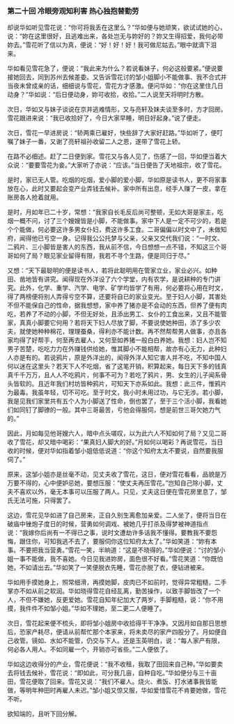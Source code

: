 <script type="text/javascript">
    var head = document.getElementsByTagName('head')[0];
    cssURL = '/public/article_1.css';
    linkTag = document.createElement('link');
    linkTag.href = cssURL;
    linkTag.setAttribute('type','text/css');
    linkTag.setAttribute('rel','stylesheet');
    head.appendChild(linkTag);
</script>
### 第二十回 冷眼旁观知利害 热心独抱替勤劳

却说华如听见雪花说：“你可将我丢在这里么？”华如便与她顽笑，欲试试她的心，说：“妳在这里很好，且逃难出来，各处岂无与妳好的？妳又生得招爱，我何必带妳去。”雪花听了信以为真，便说：“好！好！好！我可做尼姑去。”眼中就滴下泪来。

华如看见雪花急了，便说：“我此来为什么？若说看妹子，何必这般要紧。”便说要接她回去，同到苏州去候差委。又告诉雪花讨的邹小姐脚小不能做事、我不合式并当夜未曾成亲的话，细细说与雪花，雪花方才感激。便问华如：“你在这里住几日动身？”华如说：“后日便动身，妳可收拾，收拾。”二人说至天将明时方散。

次日，华如又与妹子谈说在京并逃难情形，又与亮轩及妹夫谈至多时，方才回房。雪花跟进来说：“我已收拾好了，今日大家早睡，明日好起身。”说了便走。

次日，雪花一早进房说：“轿两乘已雇好，快些辞了大家好赶路。”华如听了，便叮嘱了妹子一番，又谢了亮轩祖孙收留二人之恩，遂带了雪花上轿。

在路不必细述。赶了二日便到家。雪花又与各人见了，伤感了一回，华如便当着大众说：“要要雪花为妾。”大家听了亦说：“应该。”当日便告了天地祖宗，收了雪花。

是时，家已无人管。吃烟的吃烟，爱小脚的爱小脚，华如原是读书人，更不将家事放在心，此时又要起会变产业弄钱去候补。家中所有出息，经手人赚了一皮，拿在账房各人抢着就用。

是时，月如年已二十岁，常想：“我家自长毛反后尚可整顿，无如大哥是家主，吃烟一概不问，讨了三个嫂嫂皆是小脚，不能做事。家中下人是一定不可少的，若是个个能做，何必要这许多男女仆妇，费这许多工食。二哥偏偏以时文中了，未做知府，闻得他已亏空一身。记得我公公托梦与父亲，父亲又交代我们说：“一时文、二鸦片、三小脚皆是害人的东西，我从前不信，今日想想一点不错，不知这三个哥哥如何了局？眼见家业留得有限，我若不寻个生路，便是同归于尽。”

又想：“天下最聪明的便是读书人，若将此聪明用在管家立业，家业必兴。如种田、凿地皆有讲究。闻得现在外洋设了六个学堂，内有农学，是说耕种的专门讲究。此外，化学、重学、汽学、电学、矿学均皆学了有用，何必要将心用在时文，得了两榜便将别人弄得亏空不算，还要将自已的家业变光。至于妇人小脚，其害处不但不能保自己的性命，据我想想，家中养了猪亦是不会动的东西，但养了便有肉吃，若养了不动的小脚，不但无好处，且添出男工、女仆的工食出来，又且不能管家，真真小脚要它何用？若将天下妇人尽放了脚，不要说使她种田，添了多少农夫，就使她种种棉花，理理蚕桑，得利亦不能计数。再不然帮帮男人做事，亦且各家均得了好帮手，何至再去雇人，又何至如养猪一般白白养她。我想：妇人岂不知男子苦楚，吃吃力力在外赚钱供给她，惟其脚小不能相帮，故亦有心无力，此种妇人亦是有的。若说鸦片，原是外洋出的，闻得外洋人知它害人并不吃，不知中国人何以迷在这里头？若天下人不吃烟，省了这笔开销，积算起来，每日天下多的钱真真千千万万，且人人不吃鸦片，何事不可为？若吃了鸦片，男、女生的儿子闻系骨头皆软的。且近年我们村坊皆种鸦片，可知天下亦系如此。我想：此三件，惟鸦片为最毒。我虽年轻，切不可吃。至于时文，我小时未用过功，与它无涉。若小脚，我是见我们家里共有五个人为小脚送了性命，倒也罢了，至于三个活小脚，我看她们如同钉了脚镣的一般。其中三哥最苦，亏他会得服伺，想是前世三哥欠她力气的。”

因此，月如每见他哥嫂六人，暗中点头嗟叹，以为此六人不知如何了局？又见二哥收了雪花，却又暗中喝彩：“果真妇人脚大的好。”月如何以喝彩？再说雪花，当日收的时候，便对华如指着邹小姐低低说道：“你这个知府太太不要说，自然要我服伺了。”

原来，这邹小姐亦是丝毫不动，见丈夫收了雪花，这日，便对雪花看看，品貌是万万要不得的，心中便妒忌她，要想压服：“使丈夫再压雪花。”岂知自己除小脚，丈夫不喜欢以外，毫无本事可以压服了两人。只见，丈夫这日便在雪花房里息了，邹氏无法可施，只得罢了。

这边，雪花见华如进了自己房来，正自久别生离愈加亲爱。二人坐了，便将当日在破庙中锉炮子度日的时候，营勇如何调戏、被她几乎打杀及得梦被神道指点说：“我嫁你后尚有一不得已之事，说时文遭劫许多话我不懂得。要教我不要怨悔，跟住你，可知我逃不去了，要服伺你这位知府太太了。”华如笑道：“妳有本事。不要把我当营勇。”雪花一笑，半晌道：“这是不晓得的。”华如便说：“讨的邹小姐一事不能做，我不喜她。今日见我进妳房，面色很不好看。”雪花笑道：“你既怕她，不如请出去。”华如笑了一笑便脱衣先睡，雪花亦脱了衣，便钻进被来。

华如用手摸她身上，照常细滑，再摸她脚，皮肉已不如前时，觉得异常粗糙，二手掌亦不如从前之软润。华如晓得雪花自经乱离，勤苦操作，以致手脚皆改了一个人，不但不嫌她，反更爱她。雪花自知年纪加大了两岁，手脚粗糙，说：“你不用摸，我件件不如邹小姐。”华如不理她，至二更二人便睡了。

次日，雪花起来便不梳头，即将邹小姐房中收拾得干干净净。又因月如自那日思想后，恐家产耗尽，便请从前帮忙那个本家来，将未卖尽的家产四股分了。月如便自己收管。镜如、水如不能管，仍交与下人。还是玉英明白，说：“每人家产有限，何必各人用人。不如同雇一个，开销亦可省些。”二人便依了。

华如这边收得分的产业，雪花便说：“我不收租，我取了田回来自己种。”华如要卖去将钱去候补，雪花说：“即如此，可分我几亩，自种自吃。”华如便分与三十亩田，雪花便取了回来。雪花又说：“我们不雇人。烧火、煮饭、打水诸事我皆能做，等明年种田时再雇人未迟。”邹小姐又惊又服，华如爱惜雪花不肯要她做，雪花不听。

欲知端的，且听下回分解。
